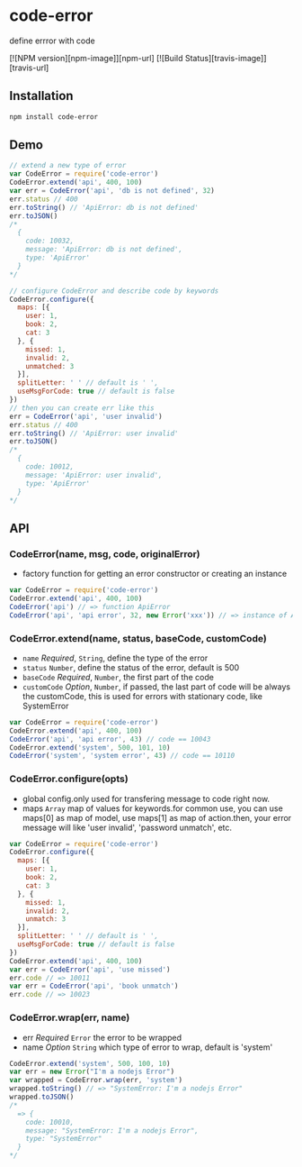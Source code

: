 code-error
===
define errror with code

[![NPM version][npm-image]][npm-url]
[![Build Status][travis-image]][travis-url]

## Installation

```bash
npm install code-error
```

## Demo
```js
// extend a new type of error
var CodeError = require('code-error')
CodeError.extend('api', 400, 100)
var err = CodeError('api', 'db is not defined', 32)
err.status // 400
err.toString() // 'ApiError: db is not defined'
err.toJSON()
/*
  {
    code: 10032,
    message: 'ApiError: db is not defined',
    type: 'ApiError'
  }
*/

// configure CodeError and describe code by keywords
CodeError.configure({
  maps: [{
    user: 1,
    book: 2,
    cat: 3
  }, {
    missed: 1,
    invalid: 2,
    unmatched: 3
  }],
  splitLetter: ' ' // default is ' ',
  useMsgForCode: true // default is false
})
// then you can create err like this
err = CodeError('api', 'user invalid')
err.status // 400
err.toString() // 'ApiError: user invalid'
err.toJSON()
/*
  {
    code: 10012,
    message: 'ApiError: user invalid',
    type: 'ApiError'
  }
*/
```

## API

### CodeError(name, msg, code, originalError)
- factory function for getting an error constructor or creating an instance

```js
var CodeError = require('code-error')
CodeError.extend('api', 400, 100)
CodeError('api') // => function ApiError
CodeError('api', 'api error', 32, new Error('xxx')) // => instance of ApiError
```

### CodeError.extend(name, status, baseCode, customCode)

- `name` *Required*, `String`, define the type of the error
- `status` `Number`, define the status of the error, default is 500
- `baseCode` *Required*, `Number`, the first part of the code
- `customCode` *Option*, `Number`, if passed, the last part of code will be always the customCode, this is used for errors with stationary code, like SystemError

```js
var CodeError = require('code-error')
CodeError.extend('api', 400, 100)
CodeError('api', 'api error', 43) // code == 10043
CodeError.extend('system', 500, 101, 10)
CodeError('system', 'system error', 43) // code == 10110
```

### CodeError.configure(opts)
- global config.only used for transfering message to code right now.
- maps `Array` map of values for keywords.for common use, you can use maps[0] as map of model, use maps[1] as map of action.then, your error message will like 'user invalid', 'password unmatch', etc.

```js
var CodeError = require('code-error')
CodeError.configure({
  maps: [{
    user: 1,
    book: 2,
    cat: 3
  }, {
    missed: 1,
    invalid: 2,
    unmatch: 3
  }],
  splitLetter: ' ' // default is ' ',
  useMsgForCode: true // default is false
})
CodeError.extend('api', 400, 100)
var err = CodeError('api', 'use missed')
err.code // => 10011
var err = CodeError('api', 'book unmatch')
err.code // => 10023
```

### CodeError.wrap(err, name)
- err *Required* `Error` the error to be wrapped
- name *Option* `String` which type of error to wrap, default is 'system'

```js
CodeError.extend('system', 500, 100, 10)
var err = new Error("I'm a nodejs Error")
var wrapped = CodeError.wrap(err, 'system')
wrapped.toString() // => "SystemError: I'm a nodejs Error"
wrapped.toJSON()
/*
  => {
    code: 10010,
    message: "SystemError: I'm a nodejs Error",
    type: "SystemError"
  }
*/
```